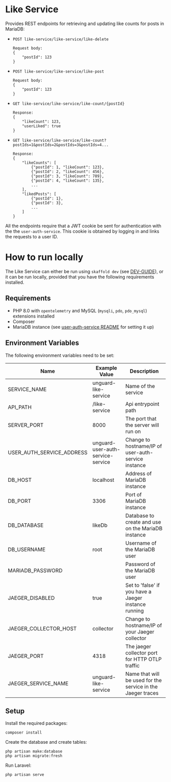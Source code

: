 # Like Service

Provides REST endpoints for retrieving and updating like counts for posts in MariaDB:
* `POST like-service/like-service/like-delete`
    ```
    Request body:
    {
        "postId": 123
    }
    ```
* `POST like-service/like-service/like-post`
    ```
    Request body:
    {
        "postId": 123
    }
    ```
* `GET like-service/like-service/like-count/{postId}`
    ```
    Response:
    {
        "likeCount": 123,
        "userLiked": true
    }
    ``````
* `GET like-service/like-service/like-count?postIds=1&postIds=2&postIds=3&postIds=4...`
    ```
    Response:
    {
        "likeCounts": [
            {"postId": 1, "likeCount": 123},
            {"postId": 2, "likeCount": 456},
            {"postId": 3, "likeCount": 789},
            {"postId": 4, "likeCount": 135},
            ...
        ],
        "likedPosts": [
            {"postId": 1},
            {"postId": 3},
            ...
        ]
    }
    ```
All the endpoints require that a JWT cookie be sent for authentication with the the `user-auth-service`. This cookie is obtained by logging in and links the requests to a user ID.

# How to run locally
The Like Service can either be run using `skaffold dev` (see [DEV-GUIDE](../../docs/DEV-GUIDE.md)), or it can be run locally, provided that you have the following requirements installed.

## Requirements
* PHP 8.0 with `opentelemetry` and MySQL (`mysqli`, `pdo`, `pdo_mysql`) extensions installed
* Composer
* MariaDB instance (see [user-auth-service README](../user-auth-service/README.md) for setting it up)

## Environment Variables
The following environment variables need to be set:

| Name                      | Example Value                     | Description                                                 |
|---------------------------|-----------------------------------|-------------------------------------------------------------|
| SERVICE_NAME              | unguard-like-service              | Name of the service                                         |
| API_PATH                  | /like-service                     | Api entrypoint path                                         |
| SERVER_PORT               | 8000                              | The port that the server will run on                        |
| USER_AUTH_SERVICE_ADDRESS | unguard-user-auth-service-service | Change to hostname/IP of user-auth-service instance         |
| DB_HOST                   | localhost                         | Address of MariaDB instance                                 |
| DB_PORT                   | 3306                              | Port of MariaDB instance                                    |
| DB_DATABASE               | likeDb                            | Database to create and use on the MariaDB instance          |
| DB_USERNAME               | root                              | Username of the MariaDB user                                |
| MARIADB_PASSWORD          |                                   | Password of the MariaDB user                                |
| JAEGER_DISABLED           | true                              | Set to 'false' if you have a Jaeger instance running        |
| JAEGER_COLLECTOR_HOST     | collector                         | Change to hostname/IP of your Jaeger collector              |
| JAEGER_PORT               | 4318                              | The jaeger collector port for HTTP OTLP traffic             |
| JAEGER_SERVICE_NAME       | unguard-like-service              | Name that will be used for the service in the Jaeger traces |

## Setup
Install the required packages: 
```
composer install
```
Create the database and create tables:
```
php artisan make:database
php artisan migrate:fresh
```
Run Laravel:
```
php artisan serve
```
